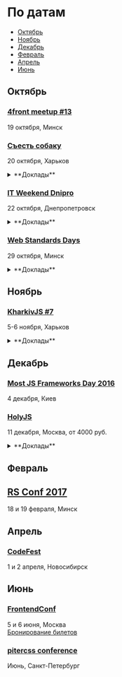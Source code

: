 # По датам

- [Октябрь](#Октябрь)
- [Ноябрь](#Ноябрь)
- [Декабрь](#Декабрь)
- [Февраль](#Февраль)
- [Апрель](#Апрель)
- [Июнь](#Июнь)

## Октябрь

### [4front meetup #13](https://www.facebook.com/4frontby/posts/617227178459672)

19 октября, Минск

### [Съесть собаку](http://eatdog.com.ua/)

20 октября, Харьков

<details>
  <summary>**Доклады**</summary>

  - «Выжить с помощью ООП», Максим Гопей
  - «BDD & Codeception: разделяем и властвуем», Михаил Боднарчук
</details>

### [IT Weekend Dnipro](https://itweekend.ua/ua/announcements/itw-dn-16o/)

22 октября, Днепропетровск

<details>
  <summary>**Доклады**</summary>

  - «React + Redux + ES6 + flow and Functional way of thinking», Олексій Коваленко
  - «Updating mobile web pages! But why?», Salim KAYABAŞI
  - «Time machine», Василь Милько
</details>

### [Web Standards Days](https://wsd.events/2016/10/29/)

29 октября, Минск

<details>
  <summary>**Доклады**</summary>

  - «Пользовательские свойства как основа архитектуры CSS», Павел Ловцевич
  - «Вы не знаете CSS», Антон Немцев
  - «Как хакнуть фронтенд», Владимир Дашукевич
  - «Я и ИоТ», Вадим Макеев
  - «Клеим будущее с помощью PWA», Максим Юзва
  - «Готовим модульную архитектуру из JS-лапши», Александра Шинкевич
</details>

## Ноябрь

### [KharkivJS #7](http://kharkivjs.org/)

5-6 ноября, Харьков

<details>
  <summary>**Доклады**</summary>

  - «React API design», Juho Vepsäläinen
  - «Compilers/V8», Ingvar Stepanyan
  - «Porting Web Application to Virtual Reality», Denis Radin
  - «It is 2016 but you can't subclass shit», Alex Shvaika
  - «Static typing in browser», Slinko Viacheslav
  - «FlowType», Klymov Illia
  - «How to build a desktop application in JS without using webview», Victor Turskyi
  - «Iframe rampage. Sad story of one integration», Yurii Plugatariov
  - «Exploring ML in javaScript world», Ivan Lavriv
  - «Parallel chunk requests in a browser», Obrezkov Evgenii
  - «Functional Programming in JS», Denis Stoyanov
</details>

## Декабрь

### [Most JS Frameworks Day 2016](http://frameworksdays.com/event/most-js-fwdays-2016)

4 декабря, Киев

### [HolyJS](http://holyjs.ru/)

11 декабря, Москва, от 4000 руб.

<details>
  <summary>**Доклады**</summary>

  - «ECMAScript: latest and upcoming features», Axel Rauschmayer
  - «Building Interactive npm Command Line Modules», Irina Shestak
  - «Лебедь рак и щука: как технологии тянут фронтенд на дно», Евгений Гусев
  - Секретный доклад, Андрей Ситник
  - «3L3M3NT5», Martin Kleppe
  - «Debugging Node.js Performance Issues in Production»,Thomas Watson
  - «Веб-приложения: дробим монолит», Виктор Грищенко 
  - «WebVR is the next frontier», Martin Splitt
  - «A Little Closer to Frontend Bliss with Elm», Tereza Sokol
  - «Performance Profiling for V8», Franziska Hinkelmann
  - «Rich text editing with Draft.js», Nikolaus Graf
  - «Offline is the new Black», Max Stoiber (Thinkmill)
  - «Sharing files and data with friends using a P2P shared folder powered by Javascript», Mathias Buus Madsen
</details>

## Февраль

## [RS Conf 2017](https://2017.conf.rollingscopes.com/index.html)

18 и 19 февраля, Минск

## Апрель

### [CodeFest](http://2017.codefest.ru/)

1 и 2 апреля, Новосибирск

## Июнь

### [FrontendConf](http://frontendconf.ru/)

5 и 6 июня, Москва  
[Бронирование билетов](http://conf.ontico.ru/conference/join/frontend_conf_2017.html)

### [pitercss conference](https://pitercss.com/)

Июнь, Санкт-Петербург